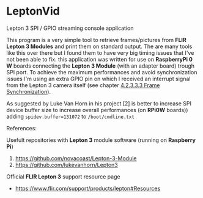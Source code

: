 # LeptonVid
Lepton 3 SPI / GPIO streaming console application

This program is a very simple tool to retrieve frames/pictures from __FLIR Lepton 3 Modules__ and print them on standard output. The are many tools like this over there but I found them to have very big timing issues that I've not been able to fix.
this application was written for use on __RaspberryPi 0 W__ boards connecting the __Lepton 3 Module__ (with an adapter board) trough SPI port. To achieve the maximum performances and avoid synchronization issues I'm using an extra GPIO pin on which I received an interrupt signal from the Lepton 3 camera itself (see chapter [4.2.3.3.3 Frame Synchronization](https://www.flir.com/globalassets/imported-assets/document/flir-lepton-engineering-datasheet.pdf)).

As suggested by Luke Van Horn in his project [2] is better to increase SPI device buffer size to increase overall performances (on __RPi0W__ boards)) adding `spidev.buffer=131072` to `/boot/cmdline.txt`

References:

Usefult repositories with __Lepton 3__ module software (running on __Raspberry Pi__)
1. https://github.com/novacoast/Lepton-3-Module 
2. https://github.com/lukevanhorn/Lepton3 


Official __FLIR Lepton 3__ support resource page
- https://www.flir.com/support/products/lepton#Resources
